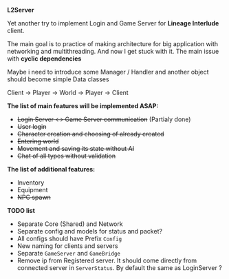 **L2Server**

Yet another try to implement Login and Game Server for **Lineage Interlude** client.  

The main goal is to practice of making architecture for big application with networking and multithreading.
And now I get stuck with it. The main issue with **cyclic dependencies**

Maybe i need to introduce some Manager / Handler and another object should become simple Data classes

Client -> Player -> World -> Player -> Client

**The list of main features will be implemented ASAP:**
- ~~Login Server <-> Game Server communication~~ (Partialy done)
- ~~User login~~
- ~~Character creation and choosing of already created~~
- ~~Entering world~~
- ~~Movement and saving its state without AI~~
- ~~Chat of all types without validation~~


**The list of additional features:**
- Inventory
- Equipment
- ~~NPC spawn~~

**TODO list**
- Separate Core (Shared) and Network
- Separate config and models for status and packet?
- All configs should have Prefix `Config`
- New naming for clients and servers
- Separate `GameServer` and `GameBridge`
- Remove ip from Registered server. It should come directly from connected server in `ServerStatus`. By default the same as LoginServer ?

